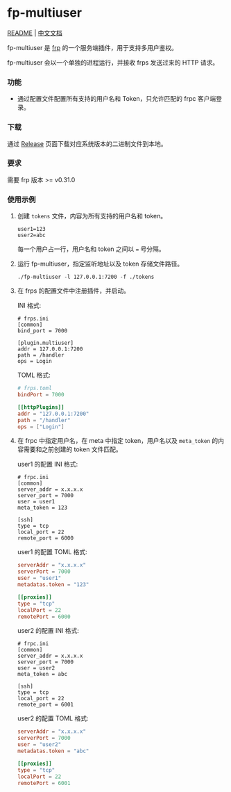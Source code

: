 # fp-multiuser

[README](README.md) | [中文文档](README_zh.md)

fp-multiuser 是 [frp](https://github.com/fatedier/frp) 的一个服务端插件，用于支持多用户鉴权。

fp-multiuser 会以一个单独的进程运行，并接收 frps 发送过来的 HTTP 请求。

### 功能

* 通过配置文件配置所有支持的用户名和 Token，只允许匹配的 frpc 客户端登录。

### 下载

通过 [Release](https://github.com/gofrp/fp-multiuser/releases) 页面下载对应系统版本的二进制文件到本地。

### 要求

需要 frp 版本 >= v0.31.0

### 使用示例

1. 创建 `tokens` 文件，内容为所有支持的用户名和 token。

    ```
    user1=123
    user2=abc
    ```

    每一个用户占一行，用户名和 token 之间以 `=` 号分隔。

2. 运行 fp-multiuser，指定监听地址以及 token 存储文件路径。

    `./fp-multiuser -l 127.0.0.1:7200 -f ./tokens`

3. 在 frps 的配置文件中注册插件，并启动。

   INI 格式:

    ```
    # frps.ini
    [common]
    bind_port = 7000

    [plugin.multiuser]
    addr = 127.0.0.1:7200
    path = /handler
    ops = Login
    ```

   TOML 格式:

    ```toml
    # frps.toml
    bindPort = 7000

    [[httpPlugins]]
    addr = "127.0.0.1:7200"
    path = "/handler"
    ops = ["Login"]
    ```

4. 在 frpc 中指定用户名，在 meta 中指定 token，用户名以及 `meta_token` 的内容需要和之前创建的 token 文件匹配。

    user1 的配置 INI 格式:

    ```
    # frpc.ini
    [common]
    server_addr = x.x.x.x
    server_port = 7000
    user = user1
    meta_token = 123

    [ssh]
    type = tcp
    local_port = 22
    remote_port = 6000
    ```

    user1 的配置 TOML 格式:

    ```toml
    serverAddr = "x.x.x.x"
    serverPort = 7000
    user = "user1"
    metadatas.token = "123"

    [[proxies]]
    type = "tcp"
    localPort = 22
    remotePort = 6000
    ```

    user2 的配置 INI 格式:

    ```
    # frpc.ini
    [common]
    server_addr = x.x.x.x
    server_port = 7000
    user = user2
    meta_token = abc

    [ssh]
    type = tcp
    local_port = 22
    remote_port = 6001
    ```

    user2 的配置 TOML 格式:

    ```toml
    serverAddr = "x.x.x.x"
    serverPort = 7000
    user = "user2"
    metadatas.token = "abc"

    [[proxies]]
    type = "tcp"
    localPort = 22
    remotePort = 6001
    ```
